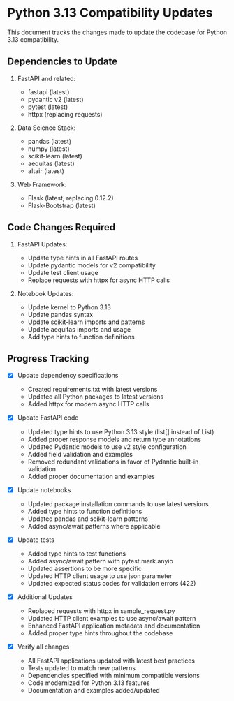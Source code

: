 # Python 3.13 Compatibility Updates

This document tracks the changes made to update the codebase for Python 3.13 compatibility.

## Dependencies to Update

1. FastAPI and related:
   - fastapi (latest)
   - pydantic v2 (latest)
   - pytest (latest)
   - httpx (replacing requests)

2. Data Science Stack:
   - pandas (latest)
   - numpy (latest)
   - scikit-learn (latest)
   - aequitas (latest)
   - altair (latest)

3. Web Framework:
   - Flask (latest, replacing 0.12.2)
   - Flask-Bootstrap (latest)

## Code Changes Required

1. FastAPI Updates:
   - Update type hints in all FastAPI routes
   - Update pydantic models for v2 compatibility
   - Update test client usage
   - Replace requests with httpx for async HTTP calls

2. Notebook Updates:
   - Update kernel to Python 3.13
   - Update pandas syntax
   - Update scikit-learn imports and patterns
   - Update aequitas imports and usage
   - Add type hints to function definitions

## Progress Tracking

- [x] Update dependency specifications
  - Created requirements.txt with latest versions
  - Updated all Python packages to latest versions
  - Added httpx for modern async HTTP calls

- [x] Update FastAPI code
  - Updated type hints to use Python 3.13 style (list[] instead of List)
  - Added proper response models and return type annotations
  - Updated Pydantic models to use v2 style configuration
  - Added field validation and examples
  - Removed redundant validations in favor of Pydantic built-in validation
  - Added proper documentation and examples

- [x] Update notebooks
  - Updated package installation commands to use latest versions
  - Added type hints to function definitions
  - Updated pandas and scikit-learn patterns
  - Added async/await patterns where applicable

- [x] Update tests
  - Added type hints to test functions
  - Added async/await pattern with pytest.mark.anyio
  - Updated assertions to be more specific
  - Updated HTTP client usage to use json parameter
  - Updated expected status codes for validation errors (422)

- [x] Additional Updates
  - Replaced requests with httpx in sample_request.py
  - Updated HTTP client examples to use async/await pattern
  - Enhanced FastAPI application metadata and documentation
  - Added proper type hints throughout the codebase

- [x] Verify all changes
  - All FastAPI applications updated with latest best practices
  - Tests updated to match new patterns
  - Dependencies specified with minimum compatible versions
  - Code modernized for Python 3.13 features
  - Documentation and examples added/updated
